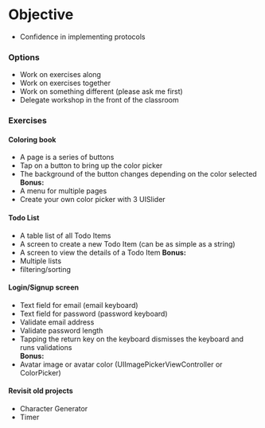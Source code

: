 # Objective 
* Confidence in implementing protocols

### Options
* Work on exercises along
* Work on exercises together
* Work on something different (please ask me first)
* Delegate workshop in the front of the classroom

### Exercises

#### Coloring book
* A page is a series of buttons
* Tap on a button to bring up the color picker
* The background of the button changes depending on the color selected  
**Bonus:**
* A menu for multiple pages
* Create your own color picker with 3 UISlider 

#### Todo List
* A table list of all Todo Items
* A screen to create a new Todo Item (can be as simple as a string)
* A screen to view the details of a Todo Item
**Bonus:**  
* Multiple lists
* filtering/sorting

#### Login/Signup screen
* Text field for email (email keyboard)
* Text field for password (password keyboard)
* Validate email address
* Validate password length
* Tapping the return key on the keyboard dismisses the keyboard and runs validations  
**Bonus:**
* Avatar image or avatar color (UIImagePickerViewController or ColorPicker)

#### Revisit old projects
* Character Generator
* Timer
